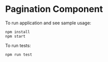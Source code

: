 # Pagination Component

To run application and see sample usage:

```
npm install
npm start
```

To run tests:

```
npm run test
```
